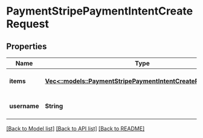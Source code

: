 # PaymentStripePaymentIntentCreateRequest

## Properties
Name | Type | Description | Notes
------------ | ------------- | ------------- | -------------
**items** | [**Vec<::models::PaymentStripePaymentIntentCreateRequestItems>**](PaymentStripePaymentIntentCreateRequest_items.md) |  | [optional] [default to null]
**username** | **String** |  | [optional] [default to null]

[[Back to Model list]](../README.md#documentation-for-models) [[Back to API list]](../README.md#documentation-for-api-endpoints) [[Back to README]](../README.md)


